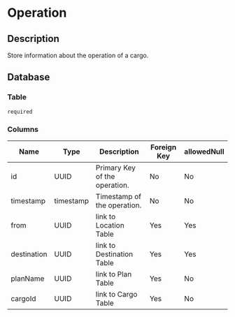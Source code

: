 # Operation

## Description

Store information about the operation of a cargo.

## Database

### Table

`required`

### Columns

| Name        | Type      | Description                   | Foreign Key | allowedNull |
|-------------|-----------|-------------------------------|-------------|-------------|
| id          | UUID      | Primary Key of the operation. | No          | No          |
| timestamp   | timestamp | Timestamp of the operation.   | No          | No          |
| from        | UUID      | link to Location Table        | Yes         | Yes         |
| destination | UUID      | link to Destination Table     | Yes         | Yes         |
| planName    | UUID      | link to Plan Table            | Yes         | No          |
| cargoId     | UUID      | link to Cargo Table           | Yes         | No          |

